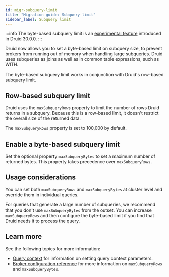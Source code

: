 ```yaml
---
id: migr-subquery-limit
title: "Migration guide: Subquery limit"
sidebar_label: Subquery limit
---
```


<!--
  ~ Licensed to the Apache Software Foundation (ASF) under one
  ~ or more contributor license agreements.  See the NOTICE file
  ~ distributed with this work for additional information
  ~ regarding copyright ownership.  The ASF licenses this file
  ~ to you under the Apache License, Version 2.0 (the
  ~ "License"); you may not use this file except in compliance
  ~ with the License.  You may obtain a copy of the License at
  ~
  ~   http://www.apache.org/licenses/LICENSE-2.0
  ~
  ~ Unless required by applicable law or agreed to in writing,
  ~ software distributed under the License is distributed on an
  ~ "AS IS" BASIS, WITHOUT WARRANTIES OR CONDITIONS OF ANY
  ~ KIND, either express or implied.  See the License for the
  ~ specific language governing permissions and limitations
  ~ under the License.
-->

:::info
The byte-based subquery limit is an [experimental feature](../development/experimental.md) introduced in Druid 30.0.0.
:::

Druid now allows you to set a byte-based limit on subquery size, to prevent brokers from running out of memory when handling large subqueries. Druid uses subqueries as joins as well as in common table expressions, such as WITH.

The byte-based subquery limit works in conjunction with Druid's row-based subquery limit.

## Row-based subquery limit

Druid uses the `maxSubqueryRows` property to limit the number of rows Druid returns in a subquery. Because this is a row-based limit, it doesn't restrict the overall size of the returned data.

The `maxSubqueryRows` property is set to 100,000 by default.

## Enable a byte-based subquery limit

Set the optional property `maxSubqueryBytes` to set a maximum number of returned bytes. This property takes precedence over `maxSubqueryRows`.

## Usage considerations

You can set both `maxSubqueryRows` and `maxSubqueryBytes` at cluster level and override them in individual queries.

For queries that generate a large number of subqueries, we recommend that you don't use `maxSubqueryBytes` from the outset. You can increase `maxSubqueryRows` and then configure the byte-based limit if you find that Druid needs it to process the query.

## Learn more

See the following topics for more information:

- [Query context](../querying/query-context.md) for information on setting query context parameters.
- [Broker configuration reference](../configuration#guardrails-for-materialization-of-subqueries) for more information on `maxSubqueryRows` and `maxSubqueryBytes`.